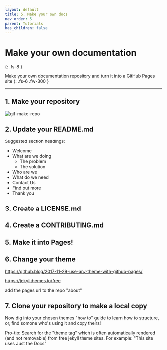 ```yaml
---
layout: default
title: 5. Make your own docs
nav_order: 5
parent: Tutorials
has_children: false
---
```



# Make your own documentation
{: .fs-8 }

Make your own documentation repository and turn it into a GitHub Pages site
{: .fs-6 .fw-300 }

---

## 1. Make your repository

![gif-make-repo](../../img/gifs/create-repo.gif)

## 2. Update your README.md

Suggested section headings:
- Welcome
- What are we doing
  - The problem
  - The solution
- Who are we
- What do we need
- Contact Us
- Find out more
- Thank you

## 3. Create a LICENSE.md

## 4. Create a CONTRIBUTING.md

## 5. Make it into Pages!

## 6. Change your theme

https://github.blog/2017-11-29-use-any-theme-with-github-pages/

https://jekyllthemes.io/free

add the pages url to the repo "about"




## 7. Clone your repository to make a local copy


Now dig into your chosen themes "how to" guide to learn how to structure, or, find somone who's using it and copy theirs!

Pro-tip: Search for the "theme tag" which is often automatically rendered (and not removable) from free jekyll theme sites. For example: "This site uses Just the Docs"
